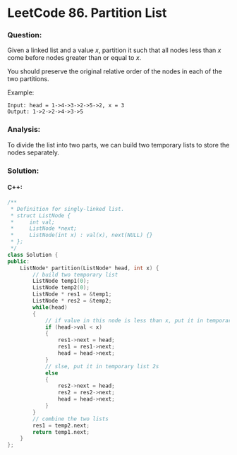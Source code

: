 # LeetCode 86. Partition List

### Question:

Given a linked list and a value _x_, partition it such that all nodes less than _x_ come before nodes greater than or equal to _x_.

You should preserve the original relative order of the nodes in each of the two partitions.

Example:

```text
Input: head = 1->4->3->2->5->2, x = 3
Output: 1->2->2->4->3->5
```

### Analysis:

To divide the list into two parts, we can build two temporary lists to store the nodes separately.

### Solution:

#### C++:

```cpp
/**
 * Definition for singly-linked list.
 * struct ListNode {
 *     int val;
 *     ListNode *next;
 *     ListNode(int x) : val(x), next(NULL) {}
 * };
 */
class Solution {
public:
    ListNode* partition(ListNode* head, int x) {
        // build two temporary list
        ListNode temp1(0);
        ListNode temp2(0);
        ListNode * res1 = &temp1;
        ListNode * res2 = &temp2;
        while(head)
        {
            // if value in this node is less than x, put it in temporary list 1
            if (head->val < x)
            { 
                res1->next = head;
                res1 = res1->next;
                head = head->next;
            }
            // slse, put it in temporary list 2s
            else
            {
                res2->next = head;
                res2 = res2->next;
                head = head->next;
            }
        }
        // combine the two lists
        res1 = temp2.next;
        return temp1.next;
    }
};
```

